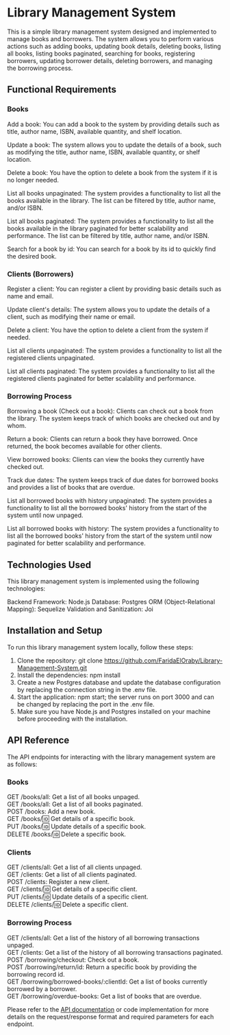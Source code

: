# Library Management System

This is a simple library management system designed and implemented to manage books and borrowers. The system allows you to perform various actions such as adding books, updating book details, deleting books, listing all books, listing books paginated, searching for books, registering borrowers, updating borrower details, deleting borrowers, and managing the borrowing process.

## Functional Requirements

### Books

Add a book: You can add a book to the system by providing details such as title, author name, ISBN, available quantity, and shelf location.

Update a book: The system allows you to update the details of a book, such as modifying the title, author name, ISBN, available quantity, or shelf location.

Delete a book: You have the option to delete a book from the system if it is no longer needed.

List all books unpaginated: The system provides a functionality to list all the books available in the library. The list can be filtered by title, author name, and/or ISBN.

List all books paginated: The system provides a functionality to list all the books available in the library paginated for better scalability and performance. The list can be filtered by title, author name, and/or ISBN.

Search for a book by id: You can search for a book by its id to quickly find the desired book.

### Clients (Borrowers)

Register a client: You can register a client by providing basic details such as name and email.

Update client's details: The system allows you to update the details of a client, such as modifying their name or email.

Delete a client: You have the option to delete a client from the system if needed.

List all clients unpaginated: The system provides a functionality to list all the registered clients unpaginated.

List all clients paginated: The system provides a functionality to list all the registered clients paginated for better scalability and performance.

### Borrowing Process

Borrowing a book (Check out a book): Clients can check out a book from the library. The system keeps track of which books are checked out and by whom.

Return a book: Clients can return a book they have borrowed. Once returned, the book becomes available for other clients.

View borrowed books: Clients can view the books they currently have checked out.

Track due dates: The system keeps track of due dates for borrowed books and provides a list of books that are overdue.

List all borrowed books with history unpaginated: The system provides a functionality to list all the borrowed books' history from the start of the system until now unpaged.

List all borrowed books with history: The system provides a functionality to list all the borrowed books' history from the start of the system until now paginated for better scalability and performance.

## Technologies Used

This library management system is implemented using the following technologies:

Backend Framework: Node.js
Database: Postgres
ORM (Object-Relational Mapping): Sequelize
Validation and Sanitization: Joi

## Installation and Setup

To run this library management system locally, follow these steps:

1. Clone the repository: git clone https://github.com/FaridaElOraby/Library-Management-System.git
2. Install the dependencies: npm install
3. Create a new Postgres database and update the database configuration by replacing the connection string in the .env file.
4. Start the application: npm start; the server runs on port 3000 and can be changed by replacing the port in the .env file.
5. Make sure you have Node.js and Postgres installed on your machine before proceeding with the installation.

## API Reference

The API endpoints for interacting with the library management system are as follows:

### Books

GET /books/all: Get a list of all books unpaged.
<br/> GET /books/all: Get a list of all books paginated.
<br/> POST /books: Add a new book.
<br/> GET /books/:id: Get details of a specific book.
<br/> PUT /books/:id: Update details of a specific book.
<br/> DELETE /books/:id: Delete a specific book.

### Clients

GET /clients/all: Get a list of all clients unpaged.
<br/> GET /clients: Get a list of all clients paginated.
<br/> POST /clients: Register a new client.
<br/> GET /clients/:id: Get details of a specific client.
<br/> PUT /clients/:id: Update details of a specific client.
<br/> DELETE /clients/:id: Delete a specific client.

### Borrowing Process

GET /clients/all: Get a list of the history of all borrowing transactions unpaged.
<br/> GET /clients: Get a list of the history of all borrowing transactions paginated.
<br/> POST /borrowing/checkout: Check out a book.
<br/> POST /borrowing/return/id: Return a specific book by providing the borrowing record id.
<br/> GET /borrowing/borrowed-books/:clientId: Get a list of books currently borrowed by a borrower.
<br/> GET /borrowing/overdue-books: Get a list of books that are overdue.

Please refer to the [API documentation](./apis.md) or code implementation for more details on the request/response format and required parameters for each endpoint.
